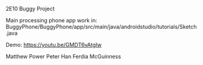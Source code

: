 2E10 Buggy Project

Main processing phone app work in: BuggyPhone/BuggyPhone/app/src/main/java/androidstudio/tutorials/Sketch.java

Demo: https://youtu.be/GMDT6vAtgIw


Matthew Power
Peter Han
Ferdia McGuinness

